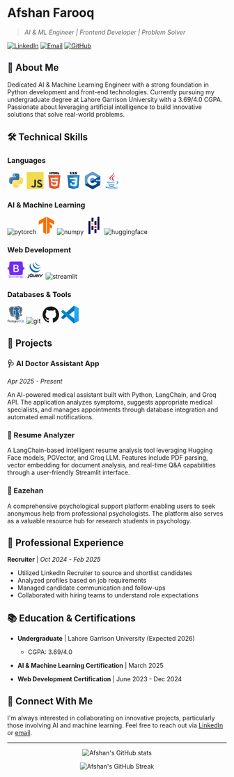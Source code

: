 # Afshan Farooq

> *AI & ML Engineer | Frontend Developer | Problem Solver*

[![LinkedIn](https://img.shields.io/badge/LinkedIn-0077B5?style=for-the-badge&logo=linkedin&logoColor=white)](https://www.linkedin.com/in/afshan-farooq-459a1531b)
[![Email](https://img.shields.io/badge/Email-D14836?style=for-the-badge&logo=gmail&logoColor=white)](mailto:afshanfarooq53@gmail.com)
[![GitHub](https://img.shields.io/badge/GitHub-100000?style=for-the-badge&logo=github&logoColor=white)](https://github.com/Afshan-Farooq-dev)

## 👋 About Me

Dedicated AI & Machine Learning Engineer with a strong foundation in Python development and front-end technologies. Currently pursuing my undergraduate degree at Lahore Garrison University with a 3.69/4.0 CGPA. Passionate about leveraging artificial intelligence to build innovative solutions that solve real-world problems.

## 🛠️ Technical Skills

### Languages
<p align="left">
  <img src="https://raw.githubusercontent.com/devicons/devicon/master/icons/python/python-original.svg" alt="python" width="40" height="40"/>
  <img src="https://raw.githubusercontent.com/devicons/devicon/master/icons/javascript/javascript-original.svg" alt="javascript" width="40" height="40"/>
  <img src="https://raw.githubusercontent.com/devicons/devicon/master/icons/html5/html5-original-wordmark.svg" alt="html5" width="40" height="40"/>
  <img src="https://raw.githubusercontent.com/devicons/devicon/master/icons/css3/css3-original-wordmark.svg" alt="css3" width="40" height="40"/>
  <img src="https://raw.githubusercontent.com/devicons/devicon/master/icons/cplusplus/cplusplus-original.svg" alt="cplusplus" width="40" height="40"/>
  <img src="https://raw.githubusercontent.com/devicons/devicon/master/icons/java/java-original.svg" alt="java" width="40" height="40"/>
</p>

### AI & Machine Learning
<p align="left">
  <img src="https://www.vectorlogo.zone/logos/pytorch/pytorch-icon.svg" alt="pytorch" width="40" height="40"/>
  <img src="https://raw.githubusercontent.com/devicons/devicon/master/icons/tensorflow/tensorflow-original.svg" alt="tensorflow" width="40" height="40"/>
  <img src="https://www.vectorlogo.zone/logos/numpy/numpy-icon.svg" alt="numpy" width="40" height="40"/>
  <img src="https://raw.githubusercontent.com/devicons/devicon/2ae2a900d2f041da66e950e4d48052658d850630/icons/pandas/pandas-original.svg" alt="pandas" width="40" height="40"/>
  <img src="https://huggingface.co/front/assets/huggingface_logo-noborder.svg" alt="huggingface" width="40" height="40"/>
</p>

### Web Development
<p align="left">
  <img src="https://raw.githubusercontent.com/devicons/devicon/master/icons/bootstrap/bootstrap-plain-wordmark.svg" alt="bootstrap" width="40" height="40"/>
  <img src="https://raw.githubusercontent.com/devicons/devicon/master/icons/jquery/jquery-original-wordmark.svg" alt="jquery" width="40" height="40"/>
  <img src="https://www.vectorlogo.zone/logos/streamlit/streamlit-icon.svg" alt="streamlit" width="40" height="40"/>
</p>

### Databases & Tools
<p align="left">
  <img src="https://raw.githubusercontent.com/devicons/devicon/master/icons/postgresql/postgresql-original-wordmark.svg" alt="postgresql" width="40" height="40"/>
  <img src="https://www.vectorlogo.zone/logos/git-scm/git-scm-icon.svg" alt="git" width="40" height="40"/>
  <img src="https://raw.githubusercontent.com/devicons/devicon/master/icons/github/github-original.svg" alt="github" width="40" height="40"/>
  <img src="https://raw.githubusercontent.com/devicons/devicon/master/icons/vscode/vscode-original.svg" alt="vscode" width="40" height="40"/>
</p>

## 🚀 Projects

### 🩺 AI Doctor Assistant App
*Apr 2025 - Present*

An AI-powered medical assistant built with Python, LangChain, and Groq API. The application analyzes symptoms, suggests appropriate medical specialists, and manages appointments through database integration and automated email notifications.

### 📄 Resume Analyzer
A LangChain-based intelligent resume analysis tool leveraging Hugging Face models, PGVector, and Groq LLM. Features include PDF parsing, vector embedding for document analysis, and real-time Q&A capabilities through a user-friendly Streamlit interface.

### 🧠 Eazehan
A comprehensive psychological support platform enabling users to seek anonymous help from professional psychologists. The platform also serves as a valuable resource hub for research students in psychology.

## 💼 Professional Experience

**Recruiter** | *Oct 2024 - Feb 2025*
- Utilized LinkedIn Recruiter to source and shortlist candidates
- Analyzed profiles based on job requirements
- Managed candidate communication and follow-ups
- Collaborated with hiring teams to understand role expectations

## 📚 Education & Certifications

- **Undergraduate** | Lahore Garrison University (Expected 2026)
  - CGPA: 3.69/4.0

- **AI & Machine Learning Certification** | March 2025

- **Web Development Certification** | June 2023 - Dec 2024

## 🤝 Connect With Me

I'm always interested in collaborating on innovative projects, particularly those involving AI and machine learning. Feel free to reach out via [LinkedIn](https://www.linkedin.com/in/afshan-farooq-459a1531b) or [email](mailto:afshanfarooq53@gmail.com).

---

<p align="center">
  <img src="https://github-readme-stats.vercel.app/api?username=Afshan-Farooq-dev&show_icons=true&theme=github_dark" alt="Afshan's GitHub stats" />
</p>

<p align="center">
  <img src="https://github-readme-streak-stats.herokuapp.com/?user=Afshan-Farooq-dev&theme=github-dark-blue" alt="Afshan's GitHub Streak" />
</p>
